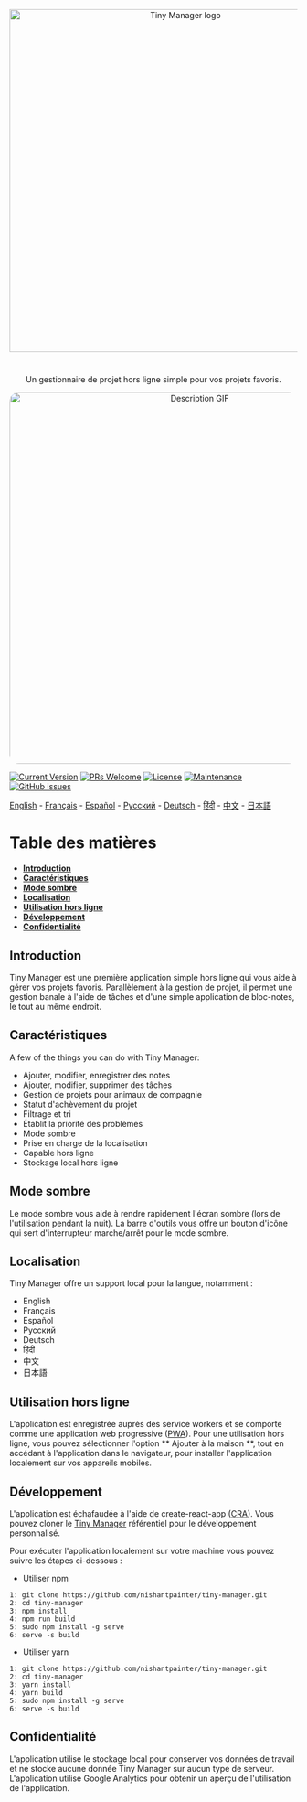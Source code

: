 <p align="center">
  <a href="https://nishantpainter.github.io/tiny-manager/" rel="noopener" target="_blank"><img width="600" src="https://nishantpainter.github.io/tiny-manager/readme_logo.png" alt="Tiny Manager logo"></a></p>
</p>

#

<p align="center">
  Un gestionnaire de projet hors ligne simple pour vos projets favoris.
</p>

<p align="center">
  <img width="650" src="https://nishantpainter.github.io/tiny-manager/description.gif" alt="Description GIF" style="border-radius:16px"></p>
</p>

[![Current Version](https://img.shields.io/badge/version-1.0.0-green.svg)](https://nishantpainter.github.io/tiny-manager) [![PRs Welcome](https://img.shields.io/badge/PRs-welcome-orange.svg?style=flat-square)](http://makeapullrequest.com) [![License](https://img.shields.io/github/license/day8/re-frame.svg)](https://github.com/nishantpainter/tiny-manager/blob/main/license.txt) [![Maintenance](https://img.shields.io/badge/Maintained%3F-yes-blue.svg)](https://github.com/nishantpainter/tiny-manager/commits/master) [![GitHub issues](https://img.shields.io/github/issues/nishantpainter/tiny-manager)](https://github.com/nishantpainter/tiny-manager/issues)

[English](https://github.com/nishantpainter/tiny-manager/blob/master/README.md) - [Français](https://github.com/nishantpainter/tiny-manager/blob/master/README_FR.md) - [Español](https://github.com/nishantpainter/tiny-manager/blob/master/README_ES.md) - [Pусский](https://github.com/nishantpainter/tiny-manager/blob/master/README_RU.md) - [Deutsch](https://github.com/nishantpainter/tiny-manager/blob/master/README_DE.md) - [हिंदी](https://github.com/nishantpainter/tiny-manager/blob/master/README_IN.md) - [中文](https://github.com/nishantpainter/tiny-manager/blob/master/README_CN.md) - [日本語](https://github.com/nishantpainter/tiny-manager/blob/master/README_JP.md)

# Table des matières

- **[Introduction](#introduction)**
- **[Caractéristiques](#caractéristiques)**
- **[Mode sombre](#mode-sombre)**
- **[Localisation](#localisation)**
- **[Utilisation hors ligne](#utilisation-hors-ligne)**
- **[Développement](#développement)**
- **[Confidentialité](#confidentialité)**

## Introduction

Tiny Manager est une première application simple hors ligne qui vous aide à gérer vos projets favoris. Parallèlement à la gestion de projet, il permet une gestion banale à l'aide de tâches et d'une simple application de bloc-notes, le tout au même endroit.

## Caractéristiques

A few of the things you can do with Tiny Manager:

* Ajouter, modifier, enregistrer des notes
* Ajouter, modifier, supprimer des tâches
* Gestion de projets pour animaux de compagnie
* Statut d'achèvement du projet
* Filtrage et tri
* Établit la priorité des problèmes
* Mode sombre
* Prise en charge de la localisation
* Capable hors ligne
* Stockage local hors ligne

## Mode sombre

Le mode sombre vous aide à rendre rapidement l'écran sombre (lors de l'utilisation pendant la nuit). La barre d'outils vous offre un bouton d'icône qui sert d'interrupteur marche/arrêt pour le mode sombre.

## Localisation

Tiny Manager offre un support local pour la langue, notamment :

- English
- Français
- Español
- Pусский
- Deutsch
- हिंदी
- 中文
- 日本語

## Utilisation hors ligne

L'application est enregistrée auprès des service workers et se comporte comme une application web progressive ([PWA](https://en.wikipedia.org/wiki/Progressive_web_application)). Pour une utilisation hors ligne, vous pouvez sélectionner l'option ** Ajouter à la maison **, tout en accédant à l'application dans le navigateur, pour installer l'application localement sur vos appareils mobiles.

## Développement

L'application est échafaudée à l'aide de create-react-app ([CRA](https://create-react-app.dev/docs/getting-started/)). Vous pouvez cloner le [Tiny Manager](https://github.com/nishantpainter/tiny-manager) référentiel pour le développement personnalisé.

Pour exécuter l'application localement sur votre machine vous pouvez suivre les étapes ci-dessous :

- Utiliser npm

```
1: git clone https://github.com/nishantpainter/tiny-manager.git
2: cd tiny-manager
3: npm install
4: npm run build
5: sudo npm install -g serve
6: serve -s build
```

- Utiliser yarn

```
1: git clone https://github.com/nishantpainter/tiny-manager.git
2: cd tiny-manager
3: yarn install
4: yarn build
5: sudo npm install -g serve
6: serve -s build
```

## Confidentialité

L'application utilise le stockage local pour conserver vos données de travail et ne stocke aucune donnée Tiny Manager sur aucun type de serveur. L'application utilise Google Analytics pour obtenir un aperçu de l'utilisation de l'application.